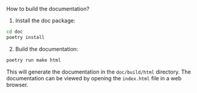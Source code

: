 How to build the documentation?

1. Install the doc package:
```bash
cd doc
poetry install
```

2. Build the documentation:
```bash
poetry run make html
```

This will generate the documentation in the `doc/build/html` directory.
The documentation can be viewed by opening the `index.html` file in a web browser.